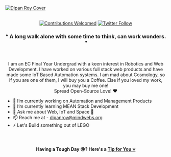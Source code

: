 [![Dipan Roy Cover](https://raw.githubusercontent.com/dipan29/dipan29/master/github-cover.png)](https://www.DipanRoy.com)
<p align="center">
  <br/><a href="#contributing"><img alt="Contributions Welcomed" src="https://img.shields.io/badge/contributions-welcomed-blueviolet?style=for-the-badge&labelColor=black&logo=github"></a>  <a href="https://twitter.com/DipanR29"><img alt="Twitter Follow" src="https://img.shields.io/twitter/follow/dipanr29?style=for-the-badge&color=09f&labelColor=black&logo=twitter&label=@DipanR29"></a><br/>
</p>
<h3 align="center">&ldquo; A long walk alone with some time to think, can work wonders. &rdquo;</h3><br/>
<p align="center">I am an EC Final Year Undergrad with a keen interest in Robotics and Web Development. I have worked on various full stack web products and have made some IoT Based Automation systems. I am mad about Cosmology, so if you are one of them, I will buy you a Coffee. Else if you loved my work, you may buy me one!<br/>Spread Open-Source Love! ❤️
</p>

- 🔭 I’m currently working on Automation and Management Products
- 🌱 I’m currently learning MEAN Stack Development
- 💬 Ask me about Web, IoT and Space 🌌
- 📫 Reach me at - dipanroy@mindwebs.org
- ⚡ Let's Build something out of LEGO

<br/>
<h4 align="center">Having a Tough Day 😢? Here's a <a href="https://dipan29.github.io/Random-Advice/">Tip for You ⭐</a></h4>
